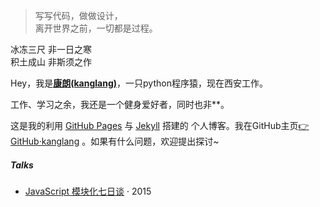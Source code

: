 > 写写代码，做做设计，  
> 离开世界之前，一切都是过程。

  冰冻三尺 非一日之寒<br>
  积土成山 非斯须之作

Hey，我是<strong><a href="https://kanglanglang.github.io/">康朗(kanglang)</a></strong>，一只python程序猿，现在西安工作。</p>

工作、学习之余，我还是一个健身爱好者，同时也非**。</p>

 这是我的利用 <a href="https://pages.github.com/">GitHub Pages</a> 与 <a href="http://jekyll.com.cn/">Jekyll</a> 搭建的 个人博客。我在GitHub主页<a href="https://github.com/kanglanglang">👉GitHub·kanglang</a> 。如果有什么问题，欢迎提出探讨~


##### Talks

- [JavaScript 模块化七日谈][1] · 2015

[1]: //huangxuan.me/2015/07/09/js-module-7day/

